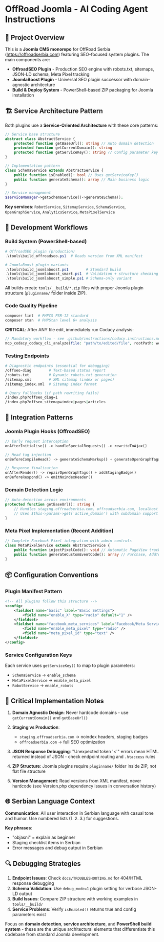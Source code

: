 # OffRoad Joomla - AI Coding Agent Instructions

## 🎯 Project Overview

This is a **Joomla CMS monorepo** for OffRoad Serbia (https://offroadserbia.com) featuring SEO-focused system plugins. The main components are:

- **OffroadSEO Plugin** - Production SEO engine with robots.txt, sitemaps, JSON-LD schema, Meta Pixel tracking
- **JoomlaBoost Plugin** - Universal SEO plugin successor with domain-agnostic architecture
- **Build & Deploy System** - PowerShell-based ZIP packaging for Joomla installation

## 🏗️ Service Architecture Pattern

Both plugins use a **Service-Oriented Architecture** with these core patterns:

```php
// Service base structure
abstract class AbstractService {
    protected function getBaseUrl(): string // Auto domain detection
    protected function getCurrentDomain(): string
    protected function getServiceKey(): string // Config parameter key
}

// Implementation pattern
class SchemaService extends AbstractService {
    public function isEnabled(): bool // Uses getServiceKey()
    public function generateSchema(): array // Main business logic
}

// Service management
$serviceManager->getSchemaService()->generateSchema();
```

**Key services**: `RobotService`, `SitemapService`, `SchemaService`, `OpenGraphService`, `AnalyticsService`, `MetaPixelService`

## 🔧 Development Workflows

### Build System (PowerShell-based)

```powershell
# OffroadSEO plugin (production)
.\tools\build_offroadseo.ps1  # Reads version from XML manifest

# JoomlaBoost plugin variants
.\tools\build_joomlaboost.ps1        # Standard build
.\tools\build_joomlaboost_smart.ps1  # Validation + structure checking
.\tools\build_joomlaboost_simple.ps1 # Schema-only variant
```

All builds create `tools/__build/*.zip` files with proper Joomla plugin structure (`pluginname/` folder inside ZIP).

### Code Quality Pipeline

```bash
composer lint  # PHPCS PSR-12 standard
composer stan  # PHPStan level 6+ analysis
```

**CRITICAL**: After ANY file edit, immediately run Codacy analysis:

```php
// Mandatory workflow - see .github/instructions/codacy.instructions.md
mcp_codacy_codacy_cli_analyze(file: "path/to/edited/file", rootPath: workspace)
```

### Testing Endpoints

```bash
# Diagnostic endpoints (essential for debugging)
/offseo-diag        # Text-based status report
/robots.txt         # Dynamic robots.txt generation
/sitemap.xml        # XML sitemap (index or pages)
/sitemap_index.xml  # Sitemap index format

# Query fallbacks (if path rewriting fails)
/index.php?offseo_diag=1
/index.php?offseo_sitemap=index|pages|articles
```

## 🔗 Integration Patterns

### Joomla Plugin Hooks (OffroadSEO)

```php
// Early request interception
onAfterInitialise() -> handleSpecialRequests() -> rewriteToAjax()

// Head tag injection
onBeforeCompileHead() -> generateSchemaMarkup() + generateOpenGraphTags()

// Response finalization
onAfterRender() -> repairOpenGraphTags() + addStagingBadge()
onBeforeRespond() -> emitNoindexHeader()
```

### Domain Detection Logic

```php
// Auto-detection across environments
protected function getBaseUrl(): string {
    // Handles staging.offroadserbia.com, offroadserbia.com, localhost etc.
    // Uses $this->params->get('active_domain') with subdomain support
}
```

### Meta Pixel Implementation (Recent Addition)

```php
// Complete Facebook Pixel integration with admin controls
class MetaPixelService extends AbstractService {
    public function injectPixelCode(): void // Automatic PageView tracking
    public function generateCustomEventCode(): array // Purchase, AddToCart, Contact, Lead
}
```

## 📦 Configuration Conventions

### Plugin Manifest Pattern

```xml
<!-- All plugins follow this structure -->
<config>
    <fieldset name="basic" label="Basic Settings">
        <field name="enable_X" type="radio" default="1" />
    </fieldset>
    <fieldset name="facebook_meta_services" label="Facebook/Meta Services">
        <field name="enable_meta_pixel" type="radio" />
        <field name="meta_pixel_id" type="text" />
    </fieldset>
</config>
```

### Service Configuration Keys

Each service uses `getServiceKey()` to map to plugin parameters:

- `SchemaService` → `enable_schema`
- `MetaPixelService` → `enable_meta_pixel`
- `RobotService` → `enable_robots`

## 🚨 Critical Implementation Notes

1. **Domain Agnostic Design**: Never hardcode domains - use `getCurrentDomain()` and `getBaseUrl()`

2. **Staging vs Production**:

   - `staging.offroadserbia.com` → noindex headers, staging badges
   - `offroadserbia.com` → full SEO optimization

3. **JSON Response Debugging**: "Unexpected token '<'" errors mean HTML returned instead of JSON - check endpoint routing and `.htaccess` rules

4. **ZIP Structure**: Joomla plugins require `pluginname/` folder inside ZIP, not flat file structure

5. **Version Management**: Read versions from XML manifest, never hardcode (see Version.php dependency issues in conversation history)

## 🌐 Serbian Language Context

**Communication**: All user interaction in Serbian language with casual tone and humor. Use numbered lists (1. 2. 3.) for suggestions.

**Key phrases**:

- "objasni" = explain as beginner
- Staging checklist items in Serbian
- Error messages and debug output in Serbian

## 🔍 Debugging Strategies

1. **Endpoint Issues**: Check `docs/TROUBLESHOOTING.md` for 404/HTML response debugging
2. **Schema Validation**: Use `debug_mode=1` plugin setting for verbose JSON-LD output
3. **Build Issues**: Compare ZIP structure with working examples in `tools/__build/`
4. **Service Problems**: Verify `isEnabled()` returns true and config parameters exist

Focus on **domain detection**, **service architecture**, and **PowerShell build system** - these are the unique architectural elements that differentiate this codebase from standard Joomla development.

